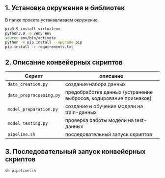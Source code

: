 ## 1. Установка окружения и библиотек

В папке проекта устанавливаем окружение. 
```bash
pip3.9 install virtualenv
python3.9 -m venv env
source env/bin/activate
python -m pip install --upgrade pip
pip install -r requirements.txt
```

## 2. Описание конвейерных скриптов

| Скрипт                  | описание                                                    |
| ----------------------- | ----------------------------------------------------------- |
| `data_creation.py`      | создание набора данных                                      |
| `data_preprocessing.py` | предобработка данных (устранение выбросов, кодирование признаков) |
| `model_preparation.py`  | создание и обучение модели на train-данных                  |
| `model_testing.py`      | проверка работы модели на test-данных                       |
| `pipeline.sh`                        |   последовательный запуск скриптов                                                            |

## 3. Последовательный запуск конвейерных скриптов

```bash
sh pipeline.sh
```






